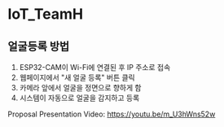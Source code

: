 # IoT_TeamH

## 얼굴등록 방법
1. ESP32-CAM이 Wi-Fi에 연결된 후 IP 주소로 접속
2. 웹페이지에서 "새 얼굴 등록" 버튼 클릭
3. 카메라 앞에서 얼굴을 정면으로 향하게 함
4. 시스템이 자동으로 얼굴을 감지하고 등록

Proposal Presentation Video: https://youtu.be/m_U3hWns52w
